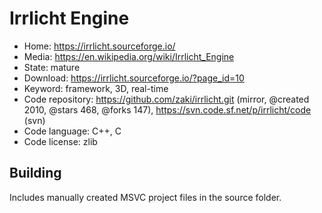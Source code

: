 # Irrlicht Engine

- Home: https://irrlicht.sourceforge.io/
- Media: https://en.wikipedia.org/wiki/Irrlicht_Engine
- State: mature
- Download: https://irrlicht.sourceforge.io/?page_id=10
- Keyword: framework, 3D, real-time
- Code repository: https://github.com/zaki/irrlicht.git (mirror, @created 2010, @stars 468, @forks 147), https://svn.code.sf.net/p/irrlicht/code (svn)
- Code language: C++, C
- Code license: zlib

## Building

Includes manually created MSVC project files in the source folder.